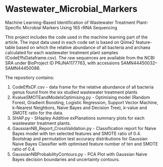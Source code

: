 # Wastewater_Microbial_Markers
Machine Learning-Based Identification of Wastewater Treatment Plant-Specific Microbial Markers Using 16S rRNA Sequencing

This project includes the code used in the machine learning part of the article. The input data used in each code set is based on Qiime2 feature-table based on which the relative abundance of all bacteria and archaea calculated for each wastewater treatment plant samples (CodeEffsDataframe.csv). The raw sequences are available from the NCBI SRA under BioProject ID PRJNA1177763, with accessions SAMN44450032–SAMN44450088.

The repository contains:
1. CodeEffsDF.csv - data frame for the relative abundance of all bacteria genus found from the six studied wastewater treatment plants
2. KvalueSMOTEandModelsOptimising.py - Optimising model (Random Forest, Gradient Boosting, Logistic Regression, Support Vector Machine, k-Nearest Neighbors, Naive Bayes and Decision Tree), k-value and SMOTE ratio for the data.
3. SHAP.py - SHapley Additive exPlanations summary plots for each wastewater treatment plants.
4. GaussianNB_Report_CrossValidation.py - Classification report for Naive Bayes model with ten selected features and SMOTE ratio of 0.4. Bootstrap and permutation test accuracy distributions for Gaussian Naive Bayes Classifier with optimised feature number of ten and SMOTE ratio of 0.4.
5. GaussianNBProbabilityContours.py - PCA Plot with Gaussian Naive Bayes decision boundaries and uncertainty contours.
